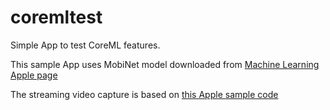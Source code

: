 # coremltest

Simple App to test CoreML features.

This sample App uses MobiNet model downloaded from [Machine Learning Apple page](https://developer.apple.com/machine-learning/)

The streaming video capture is based on [this Apple sample code](https://developer.apple.com/library/content/samplecode/AVCam/Introduction/Intro.html)

